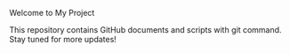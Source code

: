 Welcome to My Project

This repository contains GitHub documents and scripts with git command. Stay tuned for more updates!
